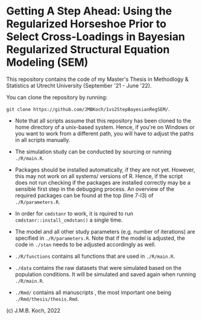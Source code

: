 # Getting A Step Ahead: Using the Regularized Horseshoe Prior to Select Cross-Loadings in Bayesian Regularized Structural Equation Modeling (SEM)


This repository contains the code of my Master's Thesis in Methodlogy & Statistics at Utrecht University (September '21 - June '22). 

You can clone the repository by running:

`git clone https://github.com/JMBKoch/1vs2StepBayesianRegSEM/`.

- Note that all scripts assume that this repository has been cloned to the home directory of a unix-based system. Hence, if you're on Windows or you want to work from a different path, you will have to adjust the paths in all scripts manually.

- The simulation study can be conducted by sourcing or running `./R/main.R`. 

- Packages should be installed automatically, if they are not yet. However, this may not work on all systems/ versions of R. Hence, if the script does not run checking if the packages are installed correctly may be a sensible first step in the debugging process. An overview of the required packages can be found at the top (line 7-l3) of `./R/parameters.R`.

- In order for `cmdstanr` to work, it is rquired to run `cmdstanr::install_cmdstan()` a single time. 

- The model and all other study parameters (e.g. number of iterations) are specified in `./R/parameters.R`. Note that if the model is adjusted, the code in `./stan` needs to be adjusted accordingly as well. 

- `./R/functions` contains all functions that are used in `./R/main.R`.

- `./data` contains the raw datasets that were simulated based on the population conditions. It will be simulated and saved again when running `./R/main.R`.

- `./Rmd/` contains all manuscripts , the most important one being `./Rmd/thesis/thesis.Rmd`.

(c) J.M.B. Koch, 2022
